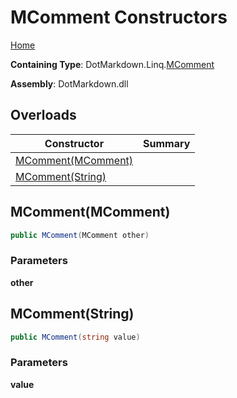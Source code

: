 <a name="_top"></a>

# MComment Constructors

[Home](../../../../README.md#_top)

**Containing Type**: DotMarkdown\.Linq\.[MComment](../README.md#_top)

**Assembly**: DotMarkdown\.dll

## Overloads

| Constructor | Summary |
| ----------- | ------- |
| [MComment(MComment)](#DotMarkdown_Linq_MComment__ctor_DotMarkdown_Linq_MComment_) | |
| [MComment(String)](#DotMarkdown_Linq_MComment__ctor_System_String_) | |

## MComment\(MComment\) <a name="DotMarkdown_Linq_MComment__ctor_DotMarkdown_Linq_MComment_"></a>

```csharp
public MComment(MComment other)
```

### Parameters

**other**

## MComment\(String\) <a name="DotMarkdown_Linq_MComment__ctor_System_String_"></a>

```csharp
public MComment(string value)
```

### Parameters

**value**